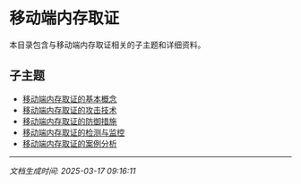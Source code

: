 # 移动端内存取证

本目录包含与移动端内存取证相关的子主题和详细资料。

## 子主题

- [移动端内存取证的基本概念](mobile-memory-forensics/basic-concepts.md)
- [移动端内存取证的攻击技术](mobile-memory-forensics/attack-techniques.md)
- [移动端内存取证的防御措施](mobile-memory-forensics/defense-measures.md)
- [移动端内存取证的检测与监控](mobile-memory-forensics/detection-monitoring.md)
- [移动端内存取证的案例分析](mobile-memory-forensics/case-studies.md)

---

*文档生成时间: 2025-03-17 09:16:11*
